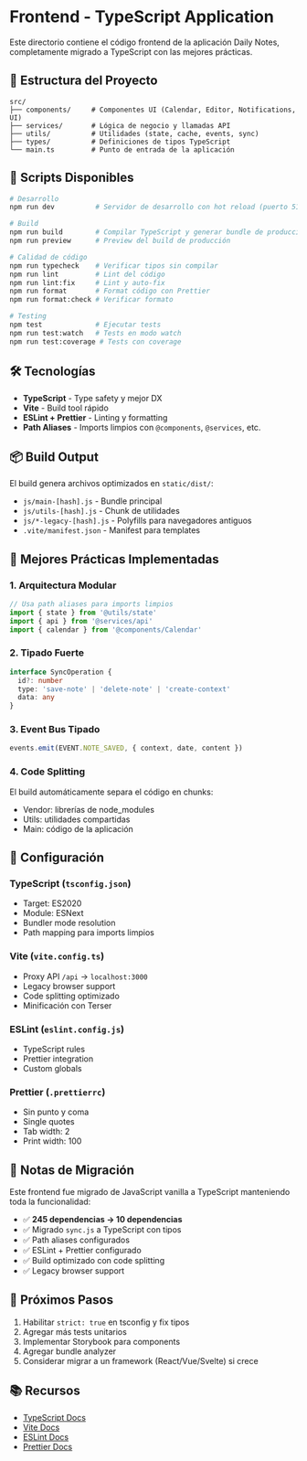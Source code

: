 # Frontend - TypeScript Application

Este directorio contiene el código frontend de la aplicación Daily Notes, completamente migrado a TypeScript con las mejores prácticas.

## 📁 Estructura del Proyecto

```
src/
├── components/     # Componentes UI (Calendar, Editor, Notifications, UI)
├── services/       # Lógica de negocio y llamadas API
├── utils/          # Utilidades (state, cache, events, sync)
├── types/          # Definiciones de tipos TypeScript
└── main.ts         # Punto de entrada de la aplicación
```

## 🚀 Scripts Disponibles

```bash
# Desarrollo
npm run dev          # Servidor de desarrollo con hot reload (puerto 5173)

# Build
npm run build        # Compilar TypeScript y generar bundle de producción
npm run preview      # Preview del build de producción

# Calidad de código
npm run typecheck    # Verificar tipos sin compilar
npm run lint         # Lint del código
npm run lint:fix     # Lint y auto-fix
npm run format       # Format código con Prettier
npm run format:check # Verificar formato

# Testing
npm test             # Ejecutar tests
npm run test:watch   # Tests en modo watch
npm run test:coverage # Tests con coverage
```

## 🛠️ Tecnologías

- **TypeScript** - Type safety y mejor DX
- **Vite** - Build tool rápido
- **ESLint + Prettier** - Linting y formatting
- **Path Aliases** - Imports limpios con `@components`, `@services`, etc.

## 📦 Build Output

El build genera archivos optimizados en `static/dist/`:

- `js/main-[hash].js` - Bundle principal
- `js/utils-[hash].js` - Chunk de utilidades
- `js/*-legacy-[hash].js` - Polyfills para navegadores antiguos
- `.vite/manifest.json` - Manifest para templates

## 🎯 Mejores Prácticas Implementadas

### 1. **Arquitectura Modular**
```typescript
// Usa path aliases para imports limpios
import { state } from '@utils/state'
import { api } from '@services/api'
import { calendar } from '@components/Calendar'
```

### 2. **Tipado Fuerte**
```typescript
interface SyncOperation {
  id?: number
  type: 'save-note' | 'delete-note' | 'create-context'
  data: any
}
```

### 3. **Event Bus Tipado**
```typescript
events.emit(EVENT.NOTE_SAVED, { context, date, content })
```

### 4. **Code Splitting**
El build automáticamente separa el código en chunks:
- Vendor: librerías de node_modules
- Utils: utilidades compartidas
- Main: código de la aplicación

## 🔧 Configuración

### TypeScript (`tsconfig.json`)
- Target: ES2020
- Module: ESNext
- Bundler mode resolution
- Path mapping para imports limpios

### Vite (`vite.config.ts`)
- Proxy API `/api` → `localhost:3000`
- Legacy browser support
- Code splitting optimizado
- Minificación con Terser

### ESLint (`eslint.config.js`)
- TypeScript rules
- Prettier integration
- Custom globals

### Prettier (`.prettierrc`)
- Sin punto y coma
- Single quotes
- Tab width: 2
- Print width: 100

## 📝 Notas de Migración

Este frontend fue migrado de JavaScript vanilla a TypeScript manteniendo toda la funcionalidad:

- ✅ **245 dependencias → 10 dependencias**
- ✅ Migrado `sync.js` a TypeScript con tipos
- ✅ Path aliases configurados
- ✅ ESLint + Prettier configurado
- ✅ Build optimizado con code splitting
- ✅ Legacy browser support

## 🚦 Próximos Pasos

1. Habilitar `strict: true` en tsconfig y fix tipos
2. Agregar más tests unitarios
3. Implementar Storybook para components
4. Agregar bundle analyzer
5. Considerar migrar a un framework (React/Vue/Svelte) si crece

## 📚 Recursos

- [TypeScript Docs](https://www.typescriptlang.org/docs/)
- [Vite Docs](https://vitejs.dev/)
- [ESLint Docs](https://eslint.org/)
- [Prettier Docs](https://prettier.io/)

